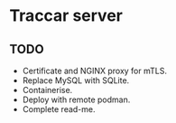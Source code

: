 # Traccar server

## TODO
- Certificate and NGINX proxy for mTLS.
- Replace MySQL with SQLite.
- Containerise.
- Deploy with remote podman.
- Complete read-me.
